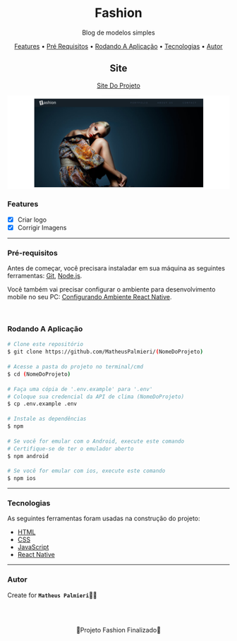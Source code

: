 <!-- Título -->

<h1 align="center">Fashion</h1>

<!-- Descrição -->

<p align="center">Blog de modelos simples</p>

<!-- Súmario -->

<p align="center">
 <a href="#features">Features</a> •
 <a href="#pré-requisitos">Pré Requisitos</a> •
 <a href="#rodando-a-aplicação">Rodando A Aplicação</a> •
 <a href="#tecnologias">Tecnologias</a> •
 <a href="#autor">Autor</a>
</p>

<!-- Site -->

<h2 align="center">Site</h2>

<p align="center">
 <a href="https://fashion-mathueuspalmieri.netlify.app/">Site Do Projeto</a>
</p>

<img src="image/imagem.png" width="1366px" align="center">

<!-- Atualizações -->

### Features

- [x] Criar logo
- [x] Corrigir Imagens

---

### Pré-requisitos

Antes de começar, você precisara instaladar em sua máquina as seguintes ferramentas:
[Git](https://git-scm.com), [Node.js](https://nodejs.org/en/).

Você também vai precisar configurar o ambiente para desenvolvimento mobile no seu PC: [Configurando Ambiente React Native](https://react-native.rocketseat.dev/).

<br>

### Rodando A Aplicação

```bash
# Clone este repositório
$ git clone https://github.com/MatheusPalmieri/(NomeDoProjeto)

# Acesse a pasta do projeto no terminal/cmd
$ cd (NomeDoProjeto)

# Faça uma cópia de '.env.example' para '.env'
# Coloque sua credencial da API de clima (NomeDoProjeto)
$ cp .env.example .env

# Instale as dependências
$ npm

# Se você for emular com o Android, execute este comando
# Certifique-se de ter o emulador aberto
$ npm android

# Se você for emular com ios, execute este comando
$ npm ios
```

---

### Tecnologias

As seguintes ferramentas foram usadas na construção do projeto:

- [HTML](https://html.com/)
- [CSS](https://html.com/css/)
- [JavaScript](https://www.javascript.com/)
- [React Native](https://reactnative.dev/)

---

### Autor

Create for <b>`Matheus Palmieri`</b>👨‍💻

<br>
<br>

<p align="center">🎉Projeto Fashion Finalizado🚀</p>

